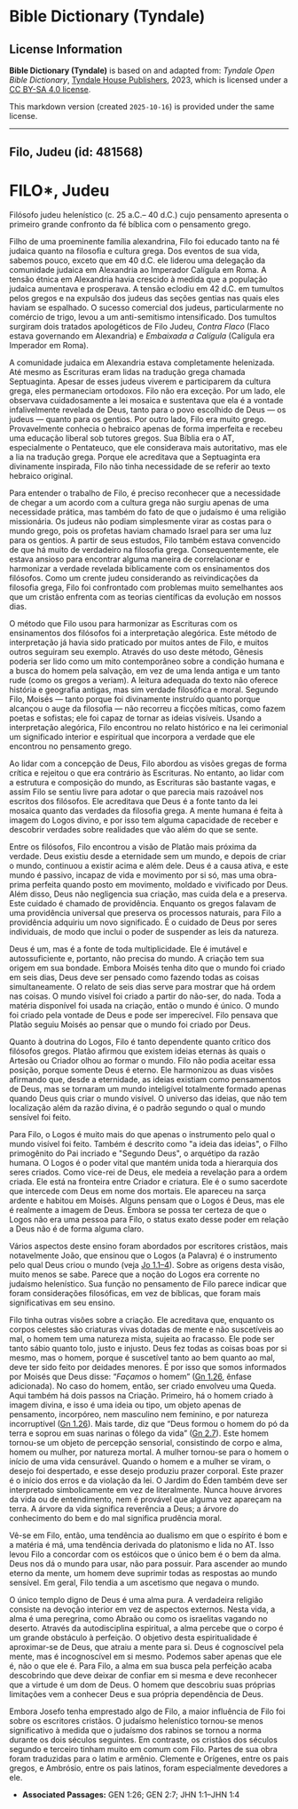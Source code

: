 # Bible Dictionary (Tyndale)

## License Information

**Bible Dictionary (Tyndale)** is based on and adapted from: _Tyndale Open Bible Dictionary_, [Tyndale House Publishers](https://tyndaleopenresources.com/), 2023, which is licensed under a [CC BY-SA 4.0 license](https://creativecommons.org/licenses/by-sa/4.0/legalcode.en).

This markdown version (created `2025-10-16`) is provided under the same license.



--------------------------------

## Filo, Judeu (id: 481568)

FILO\*, Judeu
=============

Filósofo judeu helenístico (c. 25 a.C.– 40 d.C.) cujo pensamento apresenta o primeiro grande confronto da fé bíblica com o pensamento grego.

Filho de uma proeminente família alexandrina, Filo foi educado tanto na fé judaica quanto na filosofia e cultura grega. Dos eventos de sua vida, sabemos pouco, exceto que em 40 d.C. ele liderou uma delegação da comunidade judaica em Alexandria ao Imperador Calígula em Roma. A tensão étnica em Alexandria havia crescido à medida que a população judaica aumentava e prosperava. A tensão eclodiu em 42 d.C. em tumultos pelos gregos e na expulsão dos judeus das seções gentias nas quais eles haviam se espalhado. O sucesso comercial dos judeus, particularmente no comércio de trigo, levou a um anti\-semitismo intensificado. Dos tumultos surgiram dois tratados apologéticos de Filo Judeu, *Contra Flaco* (Flaco estava governando em Alexandria) e *Embaixada a Calígula* (Calígula era Imperador em Roma).

A comunidade judaica em Alexandria estava completamente helenizada. Até mesmo as Escrituras eram lidas na tradução grega chamada Septuaginta. Apesar de esses judeus viverem e participarem da cultura grega, eles permaneciam ortodoxos. Filo não era exceção. Por um lado, ele observava cuidadosamente a lei mosaica e sustentava que ela é a vontade infalivelmente revelada de Deus, tanto para o povo escolhido de Deus — os judeus — quanto para os gentios. Por outro lado, Filo era muito grego. Provavelmente conhecia o hebraico apenas de forma imperfeita e recebeu uma educação liberal sob tutores gregos. Sua Bíblia era o AT, especialmente o Pentateuco, que ele considerava mais autoritativo, mas ele a lia na tradução grega. Porque ele acreditava que a Septuaginta era divinamente inspirada, Filo não tinha necessidade de se referir ao texto hebraico original.

Para entender o trabalho de Filo, é preciso reconhecer que a necessidade de chegar a um acordo com a cultura grega não surgiu apenas de uma necessidade prática, mas também do fato de que o judaísmo é uma religião missionária. Os judeus não podiam simplesmente virar as costas para o mundo grego, pois os profetas haviam chamado Israel para ser uma luz para os gentios. A partir de seus estudos, Filo também estava convencido de que há muito de verdadeiro na filosofia grega. Consequentemente, ele estava ansioso para encontrar alguma maneira de correlacionar e harmonizar a verdade revelada biblicamente com os ensinamentos dos filósofos. Como um crente judeu considerando as reivindicações da filosofia grega, Filo foi confrontado com problemas muito semelhantes aos que um cristão enfrenta com as teorias científicas da evolução em nossos dias.

O método que Filo usou para harmonizar as Escrituras com os ensinamentos dos filósofos foi a interpretação alegórica. Este método de interpretação já havia sido praticado por muitos antes de Filo, e muitos outros seguiram seu exemplo. Através do uso deste método, Gênesis poderia ser lido como um mito contemporâneo sobre a condição humana e a busca do homem pela salvação, em vez de uma lenda antiga e um tanto rude (como os gregos a veriam). A leitura adequada do texto não oferece história e geografia antigas, mas sim verdade filosófica e moral. Segundo Filo, Moisés — tanto porque foi divinamente instruído quanto porque alcançou o auge da filosofia — não recorreu a ficções míticas, como fazem poetas e sofistas; ele foi capaz de tornar as ideias visíveis. Usando a interpretação alegórica, Filo encontrou no relato histórico e na lei cerimonial um significado interior e espiritual que incorpora a verdade que ele encontrou no pensamento grego.

Ao lidar com a concepção de Deus, Filo abordou as visões gregas de forma crítica e rejeitou o que era contrário às Escrituras. No entanto, ao lidar com a estrutura e composição do mundo, as Escrituras são bastante vagas, e assim Filo se sentiu livre para adotar o que parecia mais razoável nos escritos dos filósofos. Ele acreditava que Deus é a fonte tanto da lei mosaica quanto das verdades da filosofia grega. A mente humana é feita à imagem do Logos divino, e por isso tem alguma capacidade de receber e descobrir verdades sobre realidades que vão além do que se sente.

Entre os filósofos, Filo encontrou a visão de Platão mais próxima da verdade. Deus existiu desde a eternidade sem um mundo, e depois de criar o mundo, continuou a existir acima e além dele. Deus é a causa ativa, e este mundo é passivo, incapaz de vida e movimento por si só, mas uma obra\-prima perfeita quando posto em movimento, moldado e vivificado por Deus. Além disso, Deus não negligencia sua criação, mas cuida dela e a preserva. Este cuidado é chamado de providência. Enquanto os gregos falavam de uma providência universal que preserva os processos naturais, para Filo a providência adquiriu um novo significado. É o cuidado de Deus por seres individuais, de modo que inclui o poder de suspender as leis da natureza.

Deus é um, mas é a fonte de toda multiplicidade. Ele é imutável e autossuficiente e, portanto, não precisa do mundo. A criação tem sua origem em sua bondade. Embora Moisés tenha dito que o mundo foi criado em seis dias, Deus deve ser pensado como fazendo todas as coisas simultaneamente. O relato de seis dias serve para mostrar que há ordem nas coisas. O mundo visível foi criado a partir do não\-ser, do nada. Toda a matéria disponível foi usada na criação, então o mundo é único. O mundo foi criado pela vontade de Deus e pode ser imperecível. Filo pensava que Platão seguiu Moisés ao pensar que o mundo foi criado por Deus.

Quanto à doutrina do Logos, Filo é tanto dependente quanto crítico dos filósofos gregos. Platão afirmou que existem ideias eternas às quais o Artesão ou Criador olhou ao formar o mundo. Filo não podia aceitar essa posição, porque somente Deus é eterno. Ele harmonizou as duas visões afirmando que, desde a eternidade, as ideias existiam como pensamentos de Deus, mas se tornaram um mundo inteligível totalmente formado apenas quando Deus quis criar o mundo visível. O universo das ideias, que não tem localização além da razão divina, é o padrão segundo o qual o mundo sensível foi feito.

Para Filo, o Logos é muito mais do que apenas o instrumento pelo qual o mundo visível foi feito. Também é descrito como "a ideia das ideias", o Filho primogênito do Pai incriado e "Segundo Deus", o arquétipo da razão humana. O Logos é o poder vital que mantém unida toda a hierarquia dos seres criados. Como vice\-rei de Deus, ele medeia a revelação para a ordem criada. Ele está na fronteira entre Criador e criatura. Ele é o sumo sacerdote que intercede com Deus em nome dos mortais. Ele apareceu na sarça ardente e habitou em Moisés. Alguns pensam que o Logos é Deus, mas ele é realmente a imagem de Deus. Embora se possa ter certeza de que o Logos não era uma pessoa para Filo, o status exato desse poder em relação a Deus não é de forma alguma claro.

Vários aspectos deste ensino foram abordados por escritores cristãos, mais notavelmente João, que ensinou que o Logos (a Palavra) é o instrumento pelo qual Deus criou o mundo (veja [Jo 1\.1–4](https://ref.ly/John1:1-John1:4)). Sobre as origens desta visão, muito menos se sabe. Parece que a noção do Logos era corrente no judaísmo helenístico. Sua função no pensamento de Filo parece indicar que foram considerações filosóficas, em vez de bíblicas, que foram mais significativas em seu ensino.

Filo tinha outras visões sobre a criação. Ele acreditava que, enquanto os corpos celestes são criaturas vivas dotadas de mente e não suscetíveis ao mal, o homem tem uma natureza mista, sujeita ao fracasso. Ele pode ser tanto sábio quanto tolo, justo e injusto. Deus fez todas as coisas boas por si mesmo, mas o homem, porque é suscetível tanto ao bem quanto ao mal, deve ter sido feito por deidades menores. É por isso que somos informados por Moisés que Deus disse: “*Façamos* o homem” ([Gn 1\.26](https://ref.ly/Gen1:26), ênfase adicionada). No caso do homem, então, ser criado envolveu uma Queda. Aqui também há dois passos na Criação. Primeiro, há o homem criado à imagem divina, e isso é uma ideia ou tipo, um objeto apenas de pensamento, incorpóreo, nem masculino nem feminino, e por natureza incorruptível ([Gn 1\.26](https://ref.ly/Gen1:26)). Mais tarde, diz que “Deus formou o homem do pó da terra e soprou em suas narinas o fôlego da vida” ([Gn 2\.7](https://ref.ly/Gen2:7)). Este homem tornou\-se um objeto de percepção sensorial, consistindo de corpo e alma, homem ou mulher, por natureza mortal. A mulher tornou\-se para o homem o início de uma vida censurável. Quando o homem e a mulher se viram, o desejo foi despertado, e esse desejo produziu prazer corporal. Este prazer é o início dos erros e da violação da lei. O Jardim do Éden também deve ser interpretado simbolicamente em vez de literalmente. Nunca houve árvores da vida ou de entendimento, nem é provável que alguma vez apareçam na terra. A árvore da vida significa reverência a Deus; a árvore do conhecimento do bem e do mal significa prudência moral.

Vê\-se em Filo, então, uma tendência ao dualismo em que o espírito é bom e a matéria é má, uma tendência derivada do platonismo e lida no AT. Isso levou Filo a concordar com os estóicos que o único bem é o bem da alma. Deus nos dá o mundo para usar, não para possuir. Para ascender ao mundo eterno da mente, um homem deve suprimir todas as respostas ao mundo sensível. Em geral, Filo tendia a um ascetismo que negava o mundo.

O único templo digno de Deus é uma alma pura. A verdadeira religião consiste na devoção interior em vez de aspectos externos. Nesta vida, a alma é uma peregrina, como Abraão ou como os israelitas vagando no deserto. Através da autodisciplina espiritual, a alma percebe que o corpo é um grande obstáculo à perfeição. O objetivo desta espiritualidade é aproximar\-se de Deus, que atraiu a mente para si. Deus é cognoscível pela mente, mas é incognoscível em si mesmo. Podemos saber apenas que ele é, não o que ele é. Para Filo, a alma em sua busca pela perfeição acaba descobrindo que deve deixar de confiar em si mesma e deve reconhecer que a virtude é um dom de Deus. O homem que descobriu suas próprias limitações vem a conhecer Deus e sua própria dependência de Deus.

Embora Josefo tenha emprestado algo de Filo, a maior influência de Filo foi sobre os escritores cristãos. O judaísmo helenístico tornou\-se menos significativo à medida que o judaísmo dos rabinos se tornou a norma durante os dois séculos seguintes. Em contraste, os cristãos dos séculos segundo e terceiro tinham muito em comum com Filo. Partes de sua obra foram traduzidas para o latim e armênio. Clemente e Orígenes, entre os pais gregos, e Ambrósio, entre os pais latinos, foram especialmente devedores a ele.

* **Associated Passages:** GEN 1:26; GEN 2:7; JHN 1:1–JHN 1:4

